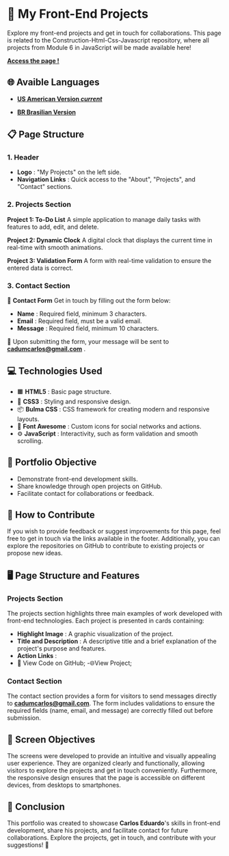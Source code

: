 # 🚀 My Front-End Projects

Explore my front-end projects and get in touch for collaborations. This page is related to the Construction-Html-Css-Javascript repository, where all projects from Module 6 in JavaScript will be made available here!

**[Access the page !](https://karlos-eduardo-mrqs.github.io/Projects-In-Javascript/)**

## 🌐 Avaible Languages

- **[US American Version _current_](https://github.com/Karlos-Eduardo-Mrqs/Javascript-Projects/blob/main/README.md)**

- **[BR Brasilian Version](https://github.com/Karlos-Eduardo-Mrqs/Javascript-Projects/blob/main/README-BR.md)**

## 📋 Page Structure

### 1. Header

- **Logo** : "My Projects" on the left side.
- **Navigation Links** : Quick access to the "About", "Projects", and "Contact" sections.

### 2. Projects Section

**Project 1: To-Do List**
A simple application to manage daily tasks with features to add, edit, and delete.

**Project 2: Dynamic Clock**
A digital clock that displays the current time in real-time with smooth animations.

**Project 3: Validation Form**
A form with real-time validation to ensure the entered data is correct.

### 3. Contact Section

📝 **Contact Form**
Get in touch by filling out the form below:

- **Name** : Required field, minimum 3 characters.
- **Email** : Required field, must be a valid email.
- **Message** : Required field, minimum 10 characters.

📩 Upon submitting the form, your message will be sent to **cadumcarlos@gmail.com** .

## 💻 Technologies Used

- 🟧 **HTML5** : Basic page structure.
- 🎨 **CSS3** : Styling and responsive design.
- 📦 **Bulma CSS** : CSS framework for creating modern and responsive layouts.
- 🔣 **Font Awesome** : Custom icons for social networks and actions.
- ⚙️ **JavaScript** : Interactivity, such as form validation and smooth scrolling.

## 🎯 Portfolio Objective

- Demonstrate front-end development skills.
- Share knowledge through open projects on GitHub.
- Facilitate contact for collaborations or feedback.

## 🤝 How to Contribute

If you wish to provide feedback or suggest improvements for this page, feel free to get in touch via the links available in the footer. Additionally, you can explore the repositories on GitHub to contribute to existing projects or propose new ideas.

## 🖥️ Page Structure and Features

### Projects Section

The projects section highlights three main examples of work developed with front-end technologies. Each project is presented in cards containing:

- **Highlight Image** : A graphic visualization of the project.
- **Title and Description** : A descriptive title and a brief explanation of the project's purpose and features.
- **Action Links** :
- 🔗 View Code on GitHub; -🌐View Project;

### Contact Section

The contact section provides a form for visitors to send messages directly to **cadumcarlos@gmail.com**. The form includes validations to ensure the required fields (name, email, and message) are correctly filled out before submission.

## 🎨 Screen Objectives

The screens were developed to provide an intuitive and visually appealing user experience. They are organized clearly and functionally, allowing visitors to explore the projects and get in touch conveniently. Furthermore, the responsive design ensures that the page is accessible on different devices, from desktops to smartphones.

## 📌 Conclusion

This portfolio was created to showcase **Carlos Eduardo**'s skills in front-end development, share his projects, and facilitate contact for future collaborations. Explore the projects, get in touch, and contribute with your suggestions! 🚀
